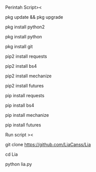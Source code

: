 Perintah Script><



pkg update &&  pkg upgrade

pkg install python2

pkg install python

pkg install git

pip2 install requests

pip2 install bs4

pip2 install mechanize

pip2 install futures

pip install requests

pip install bs4

pip install mechanize

pip install futures


Run script ><


git clone https://github.com/LiaCanss/Lia

cd Lia

python lia.py

